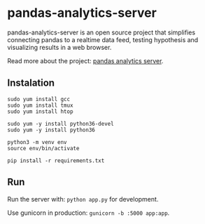 # pandas-analytics-server

pandas-analytics-server is an open source project that simplifies connecting
pandas to a realtime data feed, testing hypothesis and visualizing results in a web browser.

Read more about the project: [pandas analytics server](https://towardsdatascience.com/pandas-analytics-server-d64d20ef01be?sk=0292c30f7a54f42c037b0da6af9782e4).

## Instalation

```
sudo yum install gcc
sudo yum install tmux
sudo yum install htop

sudo yum -y install python36-devel
sudo yum -y install python36

python3 -m venv env
source env/bin/activate

pip install -r requirements.txt
```

## Run

Run the server with: `python app.py` for development.

Use gunicorn in production: `gunicorn -b :5000 app:app`.

